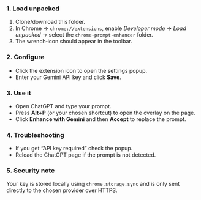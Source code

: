 ### 1. Load unpacked
1. Clone/download this folder.
2. In Chrome → `chrome://extensions`, enable *Developer mode* → *Load unpacked* → select the `chrome-prompt-enhancer` folder.
3. The wrench‑icon should appear in the toolbar.

### 2. Configure
* Click the extension icon to open the settings popup.
* Enter your Gemini API key and click **Save**.

### 3. Use it
* Open ChatGPT and type your prompt.
* Press **Alt+P** (or your chosen shortcut) to open the overlay on the page.
* Click **Enhance with Gemini** and then **Accept** to replace the prompt.

### 4. Troubleshooting
* If you get “API key required” check the popup.
* Reload the ChatGPT page if the prompt is not detected.

### 5. Security note
Your key is stored locally using `chrome.storage.sync` and is only sent directly to the chosen provider over HTTPS.
